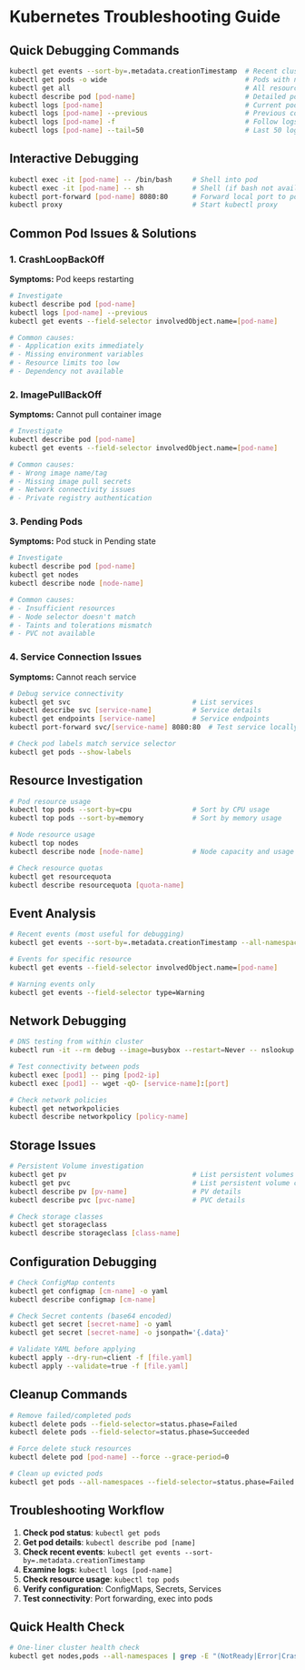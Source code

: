 # Kubernetes Troubleshooting Guide

## Quick Debugging Commands
```bash
kubectl get events --sort-by=.metadata.creationTimestamp  # Recent cluster events
kubectl get pods -o wide                                  # Pods with node info
kubectl get all                                           # All resources overview
kubectl describe pod [pod-name]                           # Detailed pod info
kubectl logs [pod-name]                                   # Current pod logs
kubectl logs [pod-name] --previous                        # Previous container logs
kubectl logs [pod-name] -f                                # Follow logs in real-time
kubectl logs [pod-name] --tail=50                         # Last 50 log lines
```

## Interactive Debugging
```bash
kubectl exec -it [pod-name] -- /bin/bash     # Shell into pod
kubectl exec -it [pod-name] -- sh            # Shell (if bash not available)
kubectl port-forward [pod-name] 8080:80      # Forward local port to pod
kubectl proxy                                # Start kubectl proxy
```

## Common Pod Issues & Solutions

### 1. CrashLoopBackOff
**Symptoms:** Pod keeps restarting
```bash
# Investigate
kubectl describe pod [pod-name]
kubectl logs [pod-name] --previous
kubectl get events --field-selector involvedObject.name=[pod-name]

# Common causes:
# - Application exits immediately
# - Missing environment variables
# - Resource limits too low
# - Dependency not available
```

### 2. ImagePullBackOff
**Symptoms:** Cannot pull container image
```bash
# Investigate
kubectl describe pod [pod-name]
kubectl get events --field-selector involvedObject.name=[pod-name]

# Common causes:
# - Wrong image name/tag
# - Missing image pull secrets
# - Network connectivity issues
# - Private registry authentication
```

### 3. Pending Pods
**Symptoms:** Pod stuck in Pending state
```bash
# Investigate
kubectl describe pod [pod-name]
kubectl get nodes
kubectl describe node [node-name]

# Common causes:
# - Insufficient resources
# - Node selector doesn't match
# - Taints and tolerations mismatch
# - PVC not available
```

### 4. Service Connection Issues
**Symptoms:** Cannot reach service
```bash
# Debug service connectivity
kubectl get svc                              # List services
kubectl describe svc [service-name]          # Service details
kubectl get endpoints [service-name]         # Service endpoints
kubectl port-forward svc/[service-name] 8080:80  # Test service locally

# Check pod labels match service selector
kubectl get pods --show-labels
```

## Resource Investigation
```bash
# Pod resource usage
kubectl top pods --sort-by=cpu               # Sort by CPU usage
kubectl top pods --sort-by=memory            # Sort by memory usage

# Node resource usage
kubectl top nodes
kubectl describe node [node-name]            # Node capacity and usage

# Check resource quotas
kubectl get resourcequota
kubectl describe resourcequota [quota-name]
```

## Event Analysis
```bash
# Recent events (most useful for debugging)
kubectl get events --sort-by=.metadata.creationTimestamp --all-namespaces

# Events for specific resource
kubectl get events --field-selector involvedObject.name=[pod-name]

# Warning events only
kubectl get events --field-selector type=Warning
```

## Network Debugging
```bash
# DNS testing from within cluster
kubectl run -it --rm debug --image=busybox --restart=Never -- nslookup [service-name]

# Test connectivity between pods
kubectl exec [pod1] -- ping [pod2-ip]
kubectl exec [pod1] -- wget -qO- [service-name]:[port]

# Check network policies
kubectl get networkpolicies
kubectl describe networkpolicy [policy-name]
```

## Storage Issues
```bash
# Persistent Volume investigation
kubectl get pv                               # List persistent volumes
kubectl get pvc                              # List persistent volume claims
kubectl describe pv [pv-name]                # PV details
kubectl describe pvc [pvc-name]              # PVC details

# Check storage classes
kubectl get storageclass
kubectl describe storageclass [class-name]
```

## Configuration Debugging
```bash
# Check ConfigMap contents
kubectl get configmap [cm-name] -o yaml
kubectl describe configmap [cm-name]

# Check Secret contents (base64 encoded)
kubectl get secret [secret-name] -o yaml
kubectl get secret [secret-name] -o jsonpath='{.data}'

# Validate YAML before applying
kubectl apply --dry-run=client -f [file.yaml]
kubectl apply --validate=true -f [file.yaml]
```

## Cleanup Commands
```bash
# Remove failed/completed pods
kubectl delete pods --field-selector=status.phase=Failed
kubectl delete pods --field-selector=status.phase=Succeeded

# Force delete stuck resources
kubectl delete pod [pod-name] --force --grace-period=0

# Clean up evicted pods
kubectl get pods --all-namespaces --field-selector=status.phase=Failed -o json | kubectl delete -f -
```

## Troubleshooting Workflow
1. **Check pod status**: `kubectl get pods`
2. **Get pod details**: `kubectl describe pod [name]`
3. **Check recent events**: `kubectl get events --sort-by=.metadata.creationTimestamp`
4. **Examine logs**: `kubectl logs [pod-name]`
5. **Check resource usage**: `kubectl top pods`
6. **Verify configuration**: ConfigMaps, Secrets, Services
7. **Test connectivity**: Port forwarding, exec into pods

## Quick Health Check
```bash
# One-liner cluster health check
kubectl get nodes,pods --all-namespaces | grep -E "(NotReady|Error|CrashLoop|ImagePull)"
```